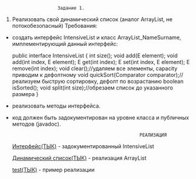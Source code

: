						Задание 1.

1) Реализовать свой динамический список (аналог ArrayList, не потокобезопасный)
Требования:
- создать интерфейс IntensiveList и класс ArrayList_NameSurname, имплементирующий данный интерфейс:

	public interface IntensiveList<E> {
		int size();
    		void add(E element);
    		void add(int index, E element);
    		E get(int index);
    		E set(int index, E element);
    		E remove(int index);
    		void clear();//удаляем все элементы, capacity приводим к дефолтному
		void quickSort(Comparator<E> comparator);//реализуем быструю сортировку, дефолт по возрастанию
		boolean isSorted();
		void split(int size);//обрезаем список до указанного размера
	}
- реализовать методы интерфейса.
- код должен быть задокументирован на уровне класса и публичных методов (javadoc).

                                                     РЕАЛИЗАЦИЯ
  [Интерфейс(ТЫК)](/src/stage2/Home_work1/IntensiveList.java) - задокументированный IntensiveList
  
  [Динамический список(ТЫК)](/src/stage2/Home_work1/ArrayList_NameSurname.java) - реализация ArrayList
  
  [test(ТЫК)](/src/stage2/Home_work1/test.java) - пример реализации
